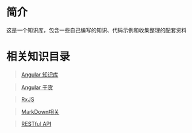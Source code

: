 # 简介
这是一个知识库，包含一些自己编写的知识、代码示例和收集整理的配套资料

# 相关知识目录

> [Angular 知识库](../Angular/docs/Readme.md)

> [Angular 干货](../Angular干货/docs/Readme.md)

> [RxJS](../RxJS/docs/Readme.md)

> [MarkDown相关](../Markdown/docs/readme.md) 

> [RESTful API](../RESTfulAPI/docs/readme.md)


  